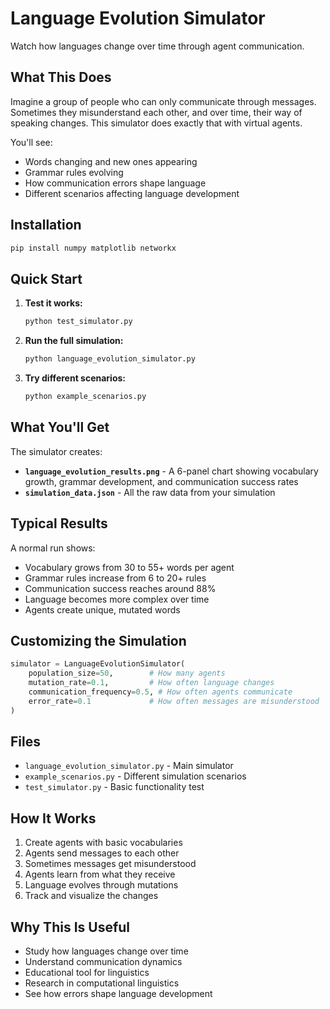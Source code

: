 # Language Evolution Simulator

Watch how languages change over time through agent communication.

## What This Does

Imagine a group of people who can only communicate through messages. Sometimes they misunderstand each other, and over time, their way of speaking changes. This simulator does exactly that with virtual agents.

You'll see:
- Words changing and new ones appearing
- Grammar rules evolving
- How communication errors shape language
- Different scenarios affecting language development

## Installation

```bash
pip install numpy matplotlib networkx
```

## Quick Start

1. **Test it works:**
   ```bash
   python test_simulator.py
   ```

2. **Run the full simulation:**
   ```bash
   python language_evolution_simulator.py
   ```

3. **Try different scenarios:**
   ```bash
   python example_scenarios.py
   ```

## What You'll Get

The simulator creates:
- **`language_evolution_results.png`** - A 6-panel chart showing vocabulary growth, grammar development, and communication success rates
- **`simulation_data.json`** - All the raw data from your simulation

## Typical Results

A normal run shows:
- Vocabulary grows from 30 to 55+ words per agent
- Grammar rules increase from 6 to 20+ rules
- Communication success reaches around 88%
- Language becomes more complex over time
- Agents create unique, mutated words

## Customizing the Simulation

```python
simulator = LanguageEvolutionSimulator(
    population_size=50,        # How many agents
    mutation_rate=0.1,         # How often language changes
    communication_frequency=0.5, # How often agents communicate
    error_rate=0.1             # How often messages are misunderstood
)
```

## Files

- `language_evolution_simulator.py` - Main simulator
- `example_scenarios.py` - Different simulation scenarios
- `test_simulator.py` - Basic functionality test

## How It Works

1. Create agents with basic vocabularies
2. Agents send messages to each other
3. Sometimes messages get misunderstood
4. Agents learn from what they receive
5. Language evolves through mutations
6. Track and visualize the changes

## Why This Is Useful

- Study how languages change over time
- Understand communication dynamics
- Educational tool for linguistics
- Research in computational linguistics
- See how errors shape language development